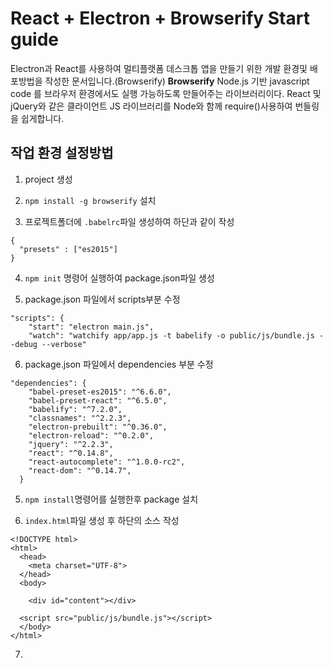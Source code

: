 React + Electron + Browserify Start guide
=========================================
Electron과 React를 사용하여  멀티플랫폼 데스크톱 앱을 만들기 위한 개발 환경및 배포방법을 작성한 문서입니다.(Browserify)
**Browserify**
Node.js 기반 javascript code 를 브라우저 환경에서도 실행 가능하도록 만들어주는 라이브러리이다.
React 및 jQuery와 같은 클라이언트 JS 라이브러리를 Node와 함께 require()사용하여 번들링을 쉽게합니다.

## 작업 환경 설정방법

1. project 생성

2. ```npm install -g browserify``` 설치

3. 프로젝트폴더에 ```.babelrc```파일 생성하여 하단과 같이 작성
  ```
  {
    "presets" : ["es2015"]
  }
  ```

4. ```npm init``` 명령어 실행하여 package.json파일 생성

5. package.json 파일에서 scripts부분 수정
```
"scripts": {
    "start": "electron main.js",
    "watch": "watchify app/app.js -t babelify -o public/js/bundle.js --debug --verbose"
```

6. package.json 파일에서 dependencies 부분 수정
```
"dependencies": {
    "babel-preset-es2015": "^6.6.0",
    "babel-preset-react": "^6.5.0",
    "babelify": "^7.2.0",
    "classnames": "^2.2.3",
    "electron-prebuilt": "^0.36.0",
    "electron-reload": "^0.2.0",
    "jquery": "^2.2.3",
    "react": "^0.14.8",
    "react-autocomplete": "^1.0.0-rc2",
    "react-dom": "^0.14.7",
  }
```
5. ```npm install```명령어를 실행한후 package 설치

6.  ```index.html```파일 생성 후 하단의 소스 작성
```
<!DOCTYPE html>
<html>
  <head>
    <meta charset="UTF-8">
  </head>
  <body>

    <div id="content"></div>

  <script src="public/js/bundle.js"></script>
  </body>
</html>
```
7.

